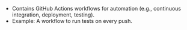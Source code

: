 - Contains GitHub Actions workflows for automation (e.g., continuous integration, deployment, testing).
- Example: A workflow to run tests on every push.
